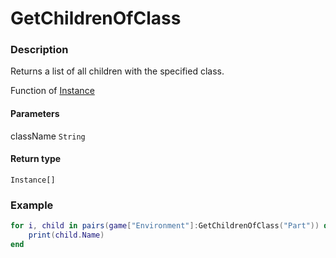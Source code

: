 # GetChildrenOfClass
### Description
Returns a list of all children with the specified class.

Function of [Instance](/classes/Instance/)

#### Parameters
className `String`

#### Return type
`Instance[]`

### Example
```lua
for i, child in pairs(game["Environment"]:GetChildrenOfClass("Part")) do
    print(child.Name)
end
```
